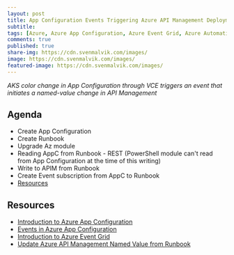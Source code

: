 ```yaml
---
layout: post
title: App Configuration Events Triggering Azure API Management Deployments
subtitle: 
tags: [Azure, Azure App Configuration, Azure Event Grid, Azure Automation Runbooks]
comments: true
published: true
share-img: https://cdn.svenmalvik.com/images/
image: https://cdn.svenmalvik.com/images/
featured-image: https://cdn.svenmalvik.com/images/
---
```


*AKS color change in App Configuration through VCE triggers an event that initiates a named-value change in API Management*

## Agenda

* Create App Configuration
* Create Runbook
* Upgrade Az module
* Reading AppC from Runbook - REST (PowerShell module can't read from App Configuration at the time of this writing)
* Write to APIM from Runbook
* Create Event subscription from AppC to Runbook
* [Resources](#resources)

## <a name="resources"></a>Resources

- [Introduction to Azure App Configuration](https://www.svenmalvik.com/azure-appconfiguration/)
- [Events in Azure App Configuration](https://docs.microsoft.com/en-us/azure/azure-app-configuration/concept-app-configuration-event)
- [Introduction to Azure Event Grid](https://docs.microsoft.com/en-us/azure/event-grid/overview)
- [Update Azure API Management Named Value from Runbook](https://gist.github.com/svenmalvik/a3fec9487aa82948d46f45f87ae805dc)
